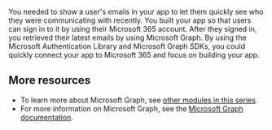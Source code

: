 You needed to show a user's emails in your app to let them quickly see who they were communicating with recently. You built your app so that users can sign in to it by using their Microsoft 365 account. After they signed in, you retrieved their latest emails by using Microsoft Graph. By using the Microsoft Authentication Library and Microsoft Graph SDKs, you could quickly connect your app to Microsoft 365 and focus on building your app.

## More resources

- To learn more about Microsoft Graph, see [other modules in this series](/training/browse/?products=ms-graph&roles=developer&resource_type=module&WT.mc_id=m365-16105-cxa).
- For more information on Microsoft Graph, see the [Microsoft Graph documentation](/graph/?WT.mc_id=m365-16105-cxa).
